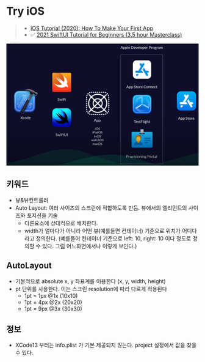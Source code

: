 # Try iOS

> - [iOS Tutorial (2020): How To Make Your First App](https://youtu.be/09TeUXjzpKs)
> - ✅ [2021 SwiftUI Tutorial for Beginners (3.5 hour Masterclass)](https://youtu.be/F2ojC6TNwws)

![Workflow Overview](./images/readme/workflow-overview.png)

## 키워드

- 뷰&뷰컨트롤러
- Auto Layout: 여러 사이즈의 스크린에 적합하도록 만듬. 뷰에서의 엘리먼트의 사이즈와 포지션을 기술
  - 다른요소에 상대적으로 배치한다.
  - width가 얼마다가 아니라 어떤 뷰(예를들면 컨테이너) 기준으로 위치가 어디다 라고 정의한다.
    (예를들어 컨테이너 기준으로 left: 10, right: 10 이다 정도로 정의할 수 있다. 그럼 어느화면에서나 이렇게 보인다.)

## AutoLayout

- 기본적으로 absolute x, y 좌표계를 이용한다 (x, y, width, height)
- pt 단위를 사용한다. 이는 스크린 resolution에 따라 다르게 적용된다
  - 1pt = 1px @1x (10x10)
  - 1pt = 4px @2x (20x20)
  - 1pt = 9px @3x (30x30)

## 정보

- XCode13 부터는 info.plist 가 기본 제공되지 않는다. project 설정에서 값을 찾을 수 있다.

